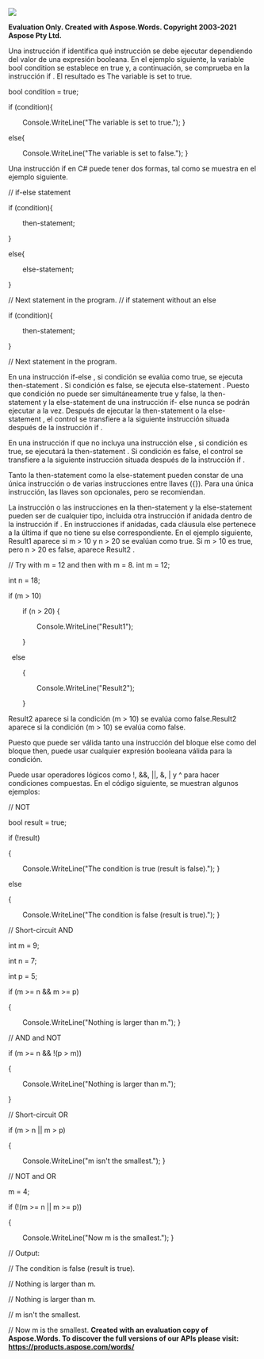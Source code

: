 ﻿![](07\_If-else.001.png)

**Evaluation Only. Created with Aspose.Words. Copyright 2003-2021 Aspose Pty Ltd.**

Una instrucción if identifica qué instrucción se debe ejecutar dependiendo del valor de una expresión booleana. En el ejemplo siguiente, la variable bool condition se establece en true y, a continuación, se comprueba en la instrucción if . El resultado es The variable is set to true. 

bool condition = true; 

if (condition){ 

`    `Console.WriteLine("The variable is set to true."); } 

else{ 

`    `Console.WriteLine("The variable is set to false."); } 

Una instrucción if en C# puede tener dos formas, tal como se muestra en el ejemplo siguiente. 

// if-else statement 

if (condition){ 

`    `then-statement; 

} 

else{ 

`    `else-statement; 

} 

// Next statement in the program. // if statement without an else 

if (condition){ 

`    `then-statement; 

} 

// Next statement in the program. 

En una instrucción if-else , si condición se evalúa como true, se ejecuta then-statement . Si condición es false, se ejecuta else-statement . Puesto que condición no puede ser simultáneamente true y false, la then-statement y la else-statement de una instrucción if- else nunca se podrán ejecutar a la vez. Después de ejecutar la then-statement o la else- statement , el control se transfiere a la siguiente instrucción situada después de la instrucción if . 

En una instrucción if que no incluya una instrucción else , si condición es true, se ejecutará la then-statement . Si condición es false, el control se transfiere a la siguiente instrucción situada después de la instrucción if . 

Tanto la then-statement como la else-statement pueden constar de una única instrucción o de varias instrucciones entre llaves ({}). Para una única instrucción, las llaves son opcionales, pero se recomiendan. 

La instrucción o las instrucciones en la then-statement y la else-statement pueden ser de cualquier tipo, incluida otra instrucción if anidada dentro de la instrucción if . En instrucciones if anidadas, cada cláusula else pertenece a la última if que no tiene su else correspondiente. En el ejemplo siguiente, Result1 aparece si m > 10 y n > 20 se evalúan como true. Si m > 10 es true, pero n > 20 es false, aparece Result2 . 

// Try with m = 12 and then with m = 8. int m = 12; 

int n = 18; 

if (m > 10) 

`    `if (n > 20)    { 

`        `Console.WriteLine("Result1"); 

`    `} 

` `else 

`    `{ 

`        `Console.WriteLine("Result2"); 

`    `} 

Result2 aparece si la condición (m > 10) se evalúa como false.Result2 aparece si la condición (m > 10) se evalúa como false. 

Puesto que puede ser válida tanto una instrucción del bloque else como del bloque then, puede usar cualquier expresión booleana válida para la condición.  

Puede usar operadores lógicos como !, &&, ||, &, | y ^ para hacer condiciones compuestas. En el código siguiente, se muestran algunos ejemplos: 

// NOT 

bool result = true; 

if (!result) 

{ 

`    `Console.WriteLine("The condition is true (result is false)."); } 

else 

{ 

`    `Console.WriteLine("The condition is false (result is true)."); } 

// Short-circuit AND 

int m = 9; 

int n = 7; 

int p = 5; 

if (m >= n && m >= p) 

{ 

`    `Console.WriteLine("Nothing is larger than m."); } 

// AND and NOT 

if (m >= n && !(p > m)) 

{ 

`    `Console.WriteLine("Nothing is larger than m."); 

} 

// Short-circuit OR 

if (m > n || m > p) 

{ 

`    `Console.WriteLine("m isn't the smallest."); } 

// NOT and OR 

m = 4; 

if (!(m >= n || m >= p)) 

{ 

`    `Console.WriteLine("Now m is the smallest."); } 

// Output: 

// The condition is false (result is true). 

// Nothing is larger than m. 

// Nothing is larger than m. 

// m isn't the smallest. 

// Now m is the smallest. 
**Created with an evaluation copy of Aspose.Words. To discover the full versions of our APIs please visit: https://products.aspose.com/words/**
